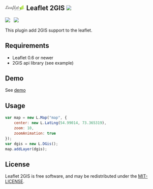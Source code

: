 ## <a href="https://leafletjs.com"><img src="https://github.com/emikhalev/leaflet-2gis/blob/master/logos/leaflet/img.png" width="64"></a> Leaflet 2GIS <a href="https://2gis.com/"><img src="https://upload.wikimedia.org/wikipedia/commons/c/c1/2GIS_logo.svg" width="64"></a>
<img src="https://img.shields.io/badge/JavaScript-323330?style=for-the-badge&logo=javascript&logoColor=F7DF1E"/> &nbsp; <img src="https://img.shields.io/badge/Leaflet-199900?style=for-the-badge&logo=Leaflet&logoColor=white"/>

This plugin add 2GIS support to the leaflet.

## Requirements
* Leaflet 0.6 or newer
* 2GIS api library (see example)

## Demo
See [demo](http://emikhalev.github.io/leaflet-2gis/)

## Usage
```javascript
var map = new L.Map("map", {
	center: new L.LatLng(54.99014, 73.365319), 
	zoom: 10,
	zoomAnimation: true 
});
var dgis = new L.DGis();
map.addLayer(dgis);
```

## License
Leaflet 2GIS is free software, and may be redistributed under the <a href="https://github.com/emikhalev/leaflet-2gis/blob/master/LICENSE">MIT-LICENSE</a>.
